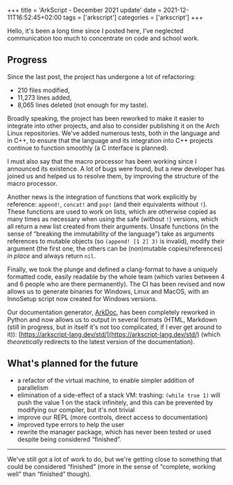 +++
title = 'ArkScript - December 2021 update'
date = 2021-12-11T16:52:45+02:00
tags = ['arkscript']
categories = ['arkscript']
+++

Hello, it's been a long time since I posted here, I've neglected communication too much to concentrate on code and school work.

## Progress

Since the last post, the project has undergone a lot of refactoring:

- 210 files modified,
- 11,273 lines added,
- 8,065 lines deleted (not enough for my taste).

Broadly speaking, the project has been reworked to make it easier to integrate into other projects, and also to consider publishing it on the Arch Linux repositories. We've added numerous tests, both in the language and in C++, to ensure that the language and its integration into C++ projects continue to function smoothly (a C interface is planned).

I must also say that the macro processor has been working since I announced its existence. A lot of bugs were found, but a new developer has joined us and helped us to resolve them, by improving the structure of the macro processor.

Another news is the integration of functions that work explicitly by reference: `append!`, `concat!` and `pop!` (and their equivalents without `!`). These functions are used to work on lists, which are otherwise copied as many times as necessary when using the safe (without `!`) versions, which all return a new list created from their arguments. Unsafe functions (in the sense of “breaking the immutability of the language”) take as arguments references to mutable objects (so `(append! [1 2] 3)` is invalid), modify their argument (the first one, the others can be (non)mutable copies/references) *in place* and always return `nil`.

Finally, we took the plunge and defined a clang-format to have a uniquely formatted code, easily readable by the whole team (which varies between 4 and 6 people who are there permanently). The CI has been revised and now allows us to generate binaries for Windows, Linux and MacOS, with an InnoSetup script now created for Windows versions.

Our documentation generator, [ArkDoc](https://github.com/ArkScript-lang/ArkDoc), has been completely reworked in Python and now allows us to output in several formats (HTML, Markdown (still in progress, but in itself it's not too complicated, if I ever get around to it)): [https://arkscript-lang.dev/std/](https://arkscript-lang.dev/std/) (which *theoretically* redirects to the latest version of the documentation).

## What's planned for the future

- a refactor of the virtual machine, to enable simpler addition of parallelism
- elimination of a side-effect of a stack VM: trashing: `(while true 1)` will push the value 1 on the stack infinitely, and this can be prevented by modifying our compiler, but it's not trivial
- improve our REPL (more controls, direct access to documentation)
- improved type errors to help the user
- rewrite the manager package, which has never been tested or used despite being considered “finished”.

---

We've still got a lot of work to do, but we're getting close to something that could be considered “finished” (more in the sense of “complete, working well” than “finished” though).

